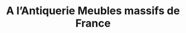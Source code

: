 ---
title: "A l’Antiquerie Meubles massifs de France"
url: /chicoutimi/a-lantiquerie-meubles-massifs-de-france/
shop: Möbel
---